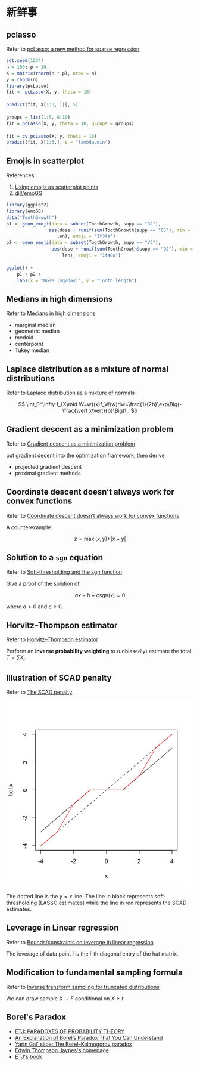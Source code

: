 # 新鲜事

## pclasso

Refer to [pcLasso: a new method for sparse regression](https://statisticaloddsandends.wordpress.com/)

```r
set.seed(1234)
n = 100; p = 10
X = matrix(rnorm(n * p), nrow = n)
y = rnorm(n)
library(pcLasso)
fit <- pcLasso(X, y, theta = 10)

predict(fit, X[1:3, ])[, 5]

groups = list(1:5, 6:10)
fit = pcLasso(X, y, theta = 10, groups = groups)

fit = cv.pcLasso(X, y, theta = 10)
predict(fit, X[1:3,], s = "lambda.min")
```

## Emojis in scatterplot

References:

1. [Using emojis as scatterplot points](https://statisticaloddsandends.wordpress.com/2018/12/28/using-emojis-as-scatterplot-points/)
2. [dill/emoGG](https://github.com/dill/emoGG)

```r
library(ggplot2)
library(emoGG)
data("ToothGrowth")
p1 <- geom_emoji(data = subset(ToothGrowth, supp == "OJ"), 
                aes(dose + runif(sum(ToothGrowth$supp == "OJ"), min = -0.2, max = 0.2), 
                   len), emoji = "1f34a")
p2 <- geom_emoji(data = subset(ToothGrowth, supp == "VC"), 
                 aes(dose + runif(sum(ToothGrowth$supp == "OJ"), min = -0.2, max = 0.2), 
                     len), emoji = "1f48a")
 
ggplot() +
    p1 + p2 +
    labs(x = "Dose (mg/day)", y = "Tooth length")
```

## Medians in high dimensions

Refer to [Medians in high dimensions](https://statisticaloddsandends.wordpress.com/2018/12/21/medians-in-high-dimensions/)

- marginal median
- geometric median
- medoid
- centerpoint
- Tukey median

## Laplace distribution as a mixture of normal distributions

Refer to [Laplace distribution as a mixture of normals](https://statisticaloddsandends.wordpress.com/2018/12/21/laplace-distribution-as-a-mixture-of-normals/)

$$
\int_0^\infty f_{X\mid W=w}(x)f_W(w)dw=\frac{1}{2b}\exp\Big(-\frac{\vert x\vert}{b}\Big)\,.
$$

## Gradient descent as a minimization problem

Refer to [Gradient descent as a minimization problem](https://statisticaloddsandends.wordpress.com/2018/11/09/gradient-descent-as-a-minimization-problem/)

put gradient decent into the optimization framework, then derive 

- projected gradient descent
- proximal gradient methods

## Coordinate descent doesn’t always work for convex functions

Refer to [Coordinate descent doesn’t always work for convex functions](https://statisticaloddsandends.wordpress.com/2018/10/30/coordinate-descent-doesnt-always-work-for-convex-functions/)

A counterexample: 

$$
z=\max(x,y)+\vert x-y\vert
$$

## Solution to a `sgn` equation

Refer to [Soft-thresholding and the sgn function](https://statisticaloddsandends.wordpress.com/2018/10/29/soft-thresholding-and-the-sgn-function/)

Give a proof of the solution of 

$$
ax-b+c\mathrm{sgn}(x)=0
$$

where $a>0$ and $c\ge 0$.

## Horvitz–Thompson estimator

Refer to [Horvitz–Thompson estimator](https://statisticaloddsandends.wordpress.com/2018/10/18/horvitz-thompson-estimator/)

Perform an **inverse probability weighting** to (unbiasedly) estimate the total $T=\sum X_i$.

## Illustration of SCAD penalty

Refer to [The SCAD penalty](https://statisticaloddsandends.wordpress.com/2018/07/31/the-scad-penalty/)

![](scad1.png)

The dotted line is the $y=x$ line. The line in black represents soft-thresholding (LASSO estimates) while the line in red represents the SCAD estimates.

## Leverage in Linear regression

Refer to [Bounds/constraints on leverage in linear regression](https://statisticaloddsandends.wordpress.com/2018/07/30/bounds-constraints-on-leverage-in-linear-regression/)

The leverage of data point $i$ is the $i$-th diagonal entry of the hat matrix.

## Modification to fundamental sampling formula

Refer to [Inverse transform sampling for truncated distributions](https://statisticaloddsandends.wordpress.com/2018/01/28/inverse-transform-sampling-for-truncated-distributions/#comments)

We can draw sample $X\sim F$ conditional on $X\ge t$.

## Borel's Paradox

- [ETJ: PARADOXES OF PROBABILITY THEORY](http://omega.albany.edu:8008/ETJ-PDF/cc15t.pdf)
- [An Explanation of Borel’s Paradox That You Can Understand](http://gandenberger.org/2013/07/22/borels-paradox/)
- [Yarin Gal' slide: The Borel–Kolmogorov paradox](http://www.cs.ox.ac.uk/people/yarin.gal/website/PDFs/Short-talk-03-2014.pdf)
- [Edwin Thompson Jaynes's homepage](https://bayes.wustl.edu/etj/etj.html)
- [ETJ's book](http://omega.albany.edu:8008/JaynesBook.html)